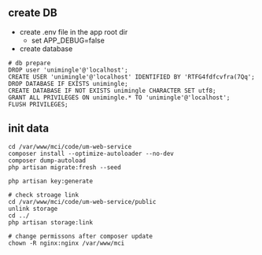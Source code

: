 ## create DB 
- create .env file in the app root dir  
  - set APP_DEBUG=false
- create database 
```shell
# db prepare
DROP user 'unimingle'@'localhost';
CREATE USER 'unimingle'@'localhost' IDENTIFIED BY 'RTFG4fdfcvfra(7Qq';
DROP DATABASE IF EXISTS unimingle;
CREATE DATABASE IF NOT EXISTS unimingle CHARACTER SET utf8;
GRANT ALL PRIVILEGES ON unimingle.* TO 'unimingle'@'localhost';
FLUSH PRIVILEGES;
```

## init data
```shell
cd /var/www/mci/code/um-web-service
composer install --optimize-autoloader --no-dev
composer dump-autoload
php artisan migrate:fresh --seed

php artisan key:generate

# check stroage link
cd /var/www/mci/code/um-web-service/public
unlink storage
cd ../
php artisan storage:link

# change permissons after composer update
chown -R nginx:nginx /var/www/mci
```